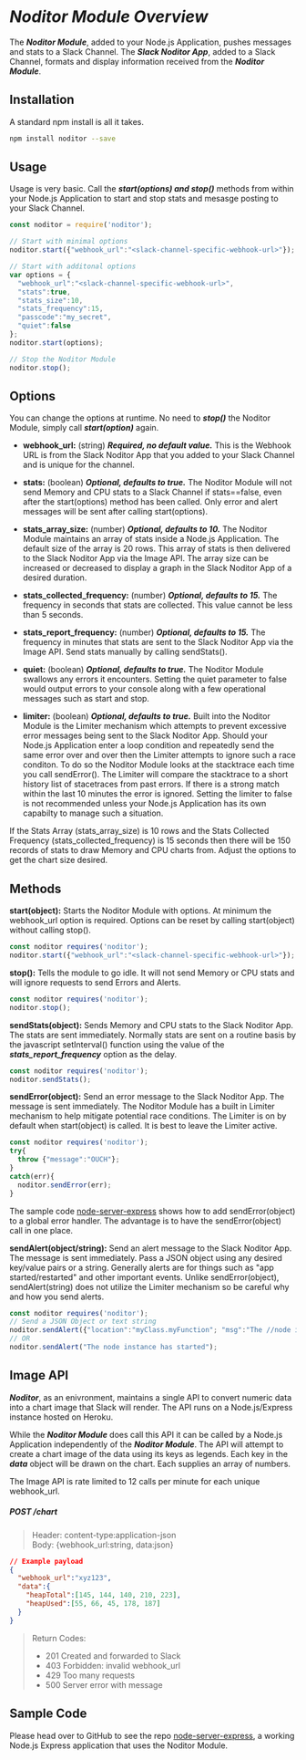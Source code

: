 # ***Noditor Module Overview***

The ***Noditor Module***, added to your Node.js Application, pushes messages and stats to a Slack Channel. The ***Slack Noditor App***, added to a Slack Channel, formats and display information received from the ***Noditor Module***.

## Installation

A standard npm install is all it takes.

```bash
npm install noditor --save
```

## Usage

Usage is very basic. Call the ***start(options) and stop()***  methods  from within your Node.js Application to start and stop stats and mesasge posting to your Slack Channel.

```javascript
const noditor = require('noditor');

// Start with minimal options
noditor.start({"webhook_url":"<slack-channel-specific-webhook-url>"});

// Start with additonal options
var options = {
  "webhook_url":"<slack-channel-specific-webhook-url>",
  "stats":true,
  "stats_size":10,
  "stats_frequency":15,
  "passcode":"my_secret",
  "quiet":false
};
noditor.start(options);

// Stop the Noditor Module
noditor.stop();
```

## Options

You can change the options at runtime. No need to ***stop()*** the Noditor Module, simply call ***start(option)*** again.

* **webhook_url:** (string) ***Required, no default value.*** This is the Webhook URL is from the Slack Noditor App that you added to your Slack Channel and is unique for the channel.

* **stats:** (boolean) ***Optional, defaults to true.*** The Noditor Module will not send Memory and CPU stats to a Slack Channel if stats==false, even after the start(options) method has been called. Only error and alert messages will be sent after calling start(options).

* **stats_array_size:** (number) ***Optional, defaults to 10.*** The Noditor Module maintains an array of stats inside a Node.js Application. The default size of the array is 20 rows. This array of stats is then delivered to the Slack Noditor App via the Image API. The array size can be increased or decreased to display a graph in the Slack Noditor App of a desired duration.

* **stats_collected_frequency:** (number) ***Optional, defaults to 15.*** The frequency in seconds that stats are collected. This value cannot be less than 5 seconds.

* **stats_report_frequency:** (number) ***Optional, defaults to 15.*** The frequency in minutes that stats are sent to the Slack Noditor App via the Image API. Send stats manually by calling sendStats().

* **quiet:** (boolean) ***Optional, defaults to true.*** The Noditor Module swallows any errors it encounters. Setting the quiet parameter to false would output errors to your console along with a few operational messages such as start and stop.

* **limiter:** (boolean) ***Optional, defaults to true.*** Built into the Noditor Module is the Limiter mechanism which attempts to prevent excessive error messages being sent to the Slack Noditor App. Should your Node.js Application enter a loop condition and repeatedly send the same error over and over then the Limiter attempts to ignore such a race conditon. To do so the Noditor Module looks at the stacktrace each time you call sendError(). The Limiter will compare the stacktrace to a short history list of stacetraces from past errors. If there is a strong match within the last 10 minutes the error is ignored. Setting the limiter to false is not recommended unless your Node.js Application has its own capabilty to manage such a situation.

If the Stats Array (stats_array_size) is 10 rows and the Stats Collected Frequency (stats_collected_frequency) is 15 seconds then there will be 150 records of stats to draw Memory and CPU charts from. Adjust the options to get the chart size desired.

## Methods

**start(object):** Starts the Noditor Module with options. At minimum the webhook_url option is required. Options can be reset by calling start(object) without calling stop().

```javascript
const noditor requires('noditor');
noditor.start({"webhook_url":"<slack-channel-specific-webhook-url>"});
```

**stop():** Tells the module to go idle. It will not send Memory or CPU stats and will ignore requests to send Errors and Alerts.

```javascript
const noditor requires('noditor');
noditor.stop();
```

**sendStats(object):** Sends Memory and CPU stats to the Slack Noditor App. The stats are sent immediately. Normally stats are sent on a routine basis by the javascript setInterval() function using the value of the ***stats_report_frequency*** option as the delay.

```javascript
const noditor requires('noditor');
noditor.sendStats();
```

**sendError(object):** Send an error message to the Slack Noditor App. The message is sent immediately. The Noditor Module has a built in Limiter mechanism to help mitigate potential race conditions. The Limiter is on by default when start(object) is called. It is best to leave the Limiter active.

```javascript
const noditor requires('noditor');
try{
  throw {"message":"OUCH"};
}
catch(err){
  noditor.sendError(err);
}
```

The sample code [node-server-express](https://github.com/WyomingSoftware/noditor-server-express/blob/master/server.js) shows how to add sendError(object) to a global error handler. The advantage is to have the sendError(object) call in one place.

**sendAlert(object/string):** Send an alert message to the Slack Noditor App. The message is sent immediately. Pass a JSON object using any desired key/value pairs or a string. Generally alerts are for things such as "app started/restarted" and other important events. Unlike sendError(object), sendAlert(string) does not utilize the Limiter mechanism so be careful why and how you send alerts.

```javascript
const noditor requires('noditor');
// Send a JSON Object or text string
noditor.sendAlert({"location":"myClass.myFunction"; "msg":"The //node instance has started"});
// OR
noditor.sendAlert("The node instance has started");
```

## Image API

***Noditor***, as an enivronment, maintains a single API to convert numeric data into a chart image that Slack will render. The API runs on a Node.js/Express instance hosted on Heroku.

While the ***Noditor Module*** does call this API it can be called by a Node.js Application independently of the ***Noditor Module***. The API will attempt to create a chart image of the data using its keys as legends. Each key in the ***data*** object will be drawn on the chart. Each supplies an array of numbers.

The Image API is rate limited to 12 calls per minute for each  unique webhook_url.

##### POST /chart

>Header: content-type:application-json  
>Body: {webhook_url:string, data:json}
```json
// Example payload
{
  "webhook_url":"xyz123",
  "data":{
    "heapTotal":[145, 144, 140, 210, 223],
    "heapUsed":[55, 66, 45, 178, 187]
  }
}
```

> Return Codes:
> - 201 Created and forwarded to Slack
> - 403 Forbidden: invalid webhook_url
> - 429 Too many requests
> - 500 Server error with message



## Sample Code

Please head over to GitHub to see the repo [node-server-express](https://github.com/WyomingSoftware/noditor-server-express), a working Node.js Express application that uses the Noditor Module.
